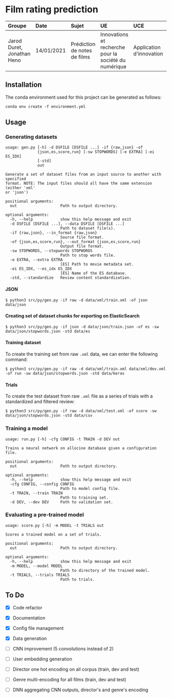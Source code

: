 # Film rating prediction
Groupe | Date | Sujet | UE | UCE | Encadrants
:---|:---|:---|:---|:---|:---
Jarod Duret, Jonathan Heno | 14/01/2021 | Prédiction de notes de films | Innovations et recherche pour la société du numérique | Application d'innovation | Richard Dufour, Vincent Labatut, Mickaël Rouvier


## Installation
The conda environment used for this project can be generated as follows:
```shell
conda env create -f environment.yml
```

## Usage
### Generating datasets
```shell
usage: gen.py [-h] -d DSFILE [DSFILE ...] -if {raw,json} -of
              {json,es,score,run} [-sw STOPWORDS] [-e EXTRA] [-ei ES_IDX]
              [-std]
              out

Generate a set of dataset files from an input source to another with specified
format. NOTE: The input files should all have the same extension (either 'xml'
or 'json')

positional arguments:
  out                   Path to output directory.

optional arguments:
  -h, --help            show this help message and exit
  -d DSFILE [DSFILE ...], --data DSFILE [DSFILE ...]
                        Path to dataset file(s).
  -if {raw,json}, --in_format {raw,json}
                        Source file format.
  -of {json,es,score,run}, --out_format {json,es,score,run}
                        Output file format.
  -sw STOPWORDS, --stopwords STOPWORDS
                        Path to stop words file.
  -e EXTRA, --extra EXTRA
                        [ES] Path to movie metadata set.
  -ei ES_IDX, --es_idx ES_IDX
                        [ES] Name of the ES database.
  -std, --standardize   Review content standardization.
```

#### JSON
```shell
$ python3 src/py/gen.py -if raw -d data/xml/train.xml -of json data/json
```

#### Creating set of dataset chunks for exporting on ElasticSearch
```shell
$ python3 src/py/gen.py -if json -d data/json/train.json -of es -sw data/json/stopwords.json -std data/es
```

#### Training dataset
To create the training set from raw `.xml` data, we can enter the following command:
```shell
$ python3 src/py/gen.py -if raw -d data/xml/train.xml data/xml/dev.xml -of run -sw data/json/stopwords.json -std data/keras
```

#### Trials
To create the test dataset from raw `.xml` file as a series of trials with a standardized and filtered review:
```shell
$ python3 src/py/gen.py -if raw -d data/xml/test.xml -of score -sw data/json/stopwords.json -std data/csv
```

### Training a model
```shell
usage: run.py [-h] -cfg CONFIG -t TRAIN -d DEV out

Trains a neural network on allocine database given a configuration file.

positional arguments:
  out                   Path to output directory.

optional arguments:
  -h, --help            show this help message and exit
  -cfg CONFIG, --config CONFIG
                        Path to model config file.
  -t TRAIN, --train TRAIN
                        Path to training set.
  -d DEV, --dev DEV     Path to validation set.
```

### Evaluating a pre-trained model
```shell
usage: score.py [-h] -m MODEL -t TRIALS out

Scores a trained model on a set of trials.

positional arguments:
  out                   Path to output directory.

optional arguments:
  -h, --help            show this help message and exit
  -m MODEL, --model MODEL
                        Path to directory of the trained model.
  -t TRIALS, --trials TRIALS
                        Path to trials.
```

## To Do
- [x] Code refactor
- [x] Documentation
- [x] Config file management
- [x] Data generation
- [ ] CNN improvement (5 convolutions instead of 2)
- [ ] User embedding generation
- [ ] Director one hot encoding on all corpus (train, dev and test)
- [ ] Genre multi-encoding for all films (train, dev and test)
- [ ] DNN aggregating CNN outputs, director's and genre's encoding 


